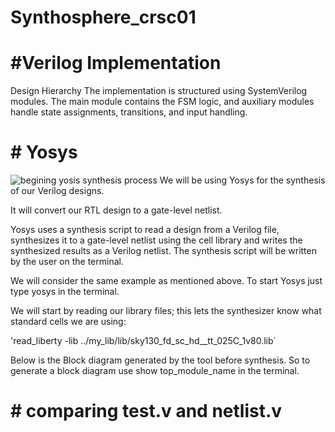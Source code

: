 # Synthosphere_crsc01
# #Verilog Implementation
Design Hierarchy The implementation is structured using SystemVerilog modules. The main module contains the FSM logic, and auxiliary modules handle state assignments, transitions, and input handling.

# # Yosys
![begining yosis synthesis process](https://github.com/hiteshachar/Synthosphere_crsc01/assets/119096257/4697a098-4795-4bfe-9a1b-54de6166fe55)
We will be using Yosys for the synthesis of our Verilog designs.

It will convert our RTL design to a gate-level netlist.


Yosys uses a synthesis script to read a design from a Verilog file, synthesizes it to a gate-level netlist using the cell library and writes the synthesized results as a Verilog netlist. The synthesis script will be written by the user on the terminal.

We will consider the same example as mentioned above. To start Yosys just type yosys in the terminal.

We will start by reading our library files; this lets the synthesizer know what standard cells we are using:

'read_liberty -lib ../my_lib/lib/sky130_fd_sc_hd__tt_025C_1v80.lib`

Below is the Block diagram generated by the tool before synthesis. So to generate a block diagram use show top_module_name in the terminal.
 # # comparing test.v and netlist.v
